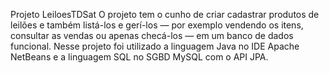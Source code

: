 Projeto LeiloesTDSat
O projeto tem o cunho de criar cadastrar produtos de leilões e também listá-los e gerí-los — por exemplo vendendo os itens, consultar as vendas ou apenas checá-los — em um banco de dados funcional.
Nesse projeto foi utilizado a linguagem Java no IDE Apache NetBeans e a linguagem SQL no SGBD MySQL com o API JPA.
